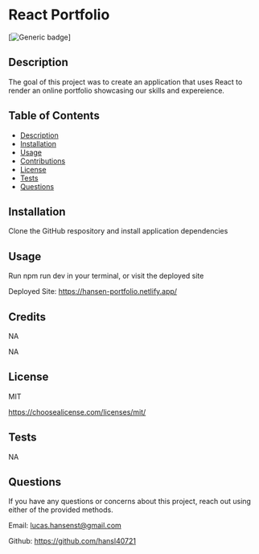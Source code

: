 # React Portfolio

  [![Generic badge](https://img.shields.io/badge/License-MIT-purple.svg)]

  ## Description

  The goal of this project was to create an application that uses React to render an online portfolio showcasing our skills and expereience.

  ## Table of Contents

  - [Description](#description)
  - [Installation](#installation)
  - [Usage](#usage)
  - [Contributions](#credits)
  - [License](#license)
  - [Tests](#tests)
  - [Questions](#questions)
  

  ## Installation 

  Clone the GitHub respository and install application dependencies

  ## Usage

  Run npm run dev in your terminal, or visit the deployed site

  Deployed Site: https://hansen-portfolio.netlify.app/

  ## Credits 

  NA

  NA

  ## License

  MIT

  https://choosealicense.com/licenses/mit/

  ## Tests

  NA

  ## Questions
  If you have any questions or concerns about this project, reach out using either of the provided methods.

  Email: 
  lucas.hansenst@gmail.com

  Github:
  https://github.com/hansl40721
